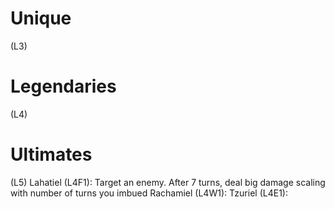 # Unique
(L3)
# Legendaries
(L4)

# Ultimates
(L5)
Lahatiel (L4F1): Target an enemy. After 7 turns, deal big damage scaling with number of turns you imbued
Rachamiel (L4W1):
Tzuriel (L4E1):
